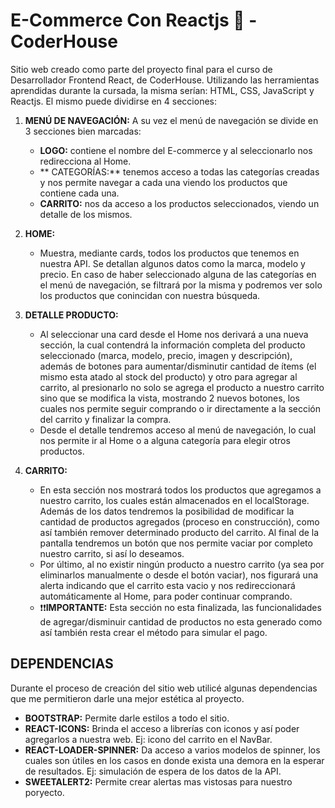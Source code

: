 # **E-Commerce Con Reactjs 🛒 - CoderHouse**

Sitio web creado como parte del proyecto final para el curso de Desarrollador Frontend React, de CoderHouse. Utilizando las herramientas aprendidas durante la cursada, la misma serían: HTML, CSS, JavaScript y Reactjs.
El mismo puede dividirse en 4 secciones:

1.  **MENÚ DE NAVEGACIÓN:**
	A su vez el menú de navegación se divide en 3 secciones bien marcadas:
    - **LOGO:** contiene el nombre del E-commerce y al seleccionarlo nos redirecciona al Home.
	- ** CATEGORÍAS:** tenemos acceso a todas las categorías creadas y nos permite navegar a cada una viendo los productos que contiene cada una.
	- **CARRITO:** nos da acceso a los productos seleccionados, viendo un detalle de los mismos.

1. **HOME:**
	- Muestra, mediante cards, todos los productos que tenemos en nuestra API. Se detallan algunos datos como la marca, modelo y precio. En caso de haber seleccionado alguna de las categorías en el menú de navegación, se filtrará por la misma y podremos ver solo los productos que conincidan con nuestra búsqueda.

1. **DETALLE PRODUCTO:**
	- Al seleccionar una card desde el Home nos derivará a una nueva sección, la cual contendrá la información completa del producto seleccionado (marca, modelo, precio, imagen y descripción), además de botones para aumentar/disminutir cantidad de ítems (el mismo esta atado al stock del producto) y otro para agregar al carrito, al presionarlo no solo se agrega el producto a nuestro carrito sino que se modifica la vista, mostrando 2 nuevos botones, los cuales nos permite seguir comprando o ir directamente a la sección del carrito y finalizar la compra. 
	- Desde el detalle tendremos acceso al menú de navegación, lo cual nos permite ir al Home o a alguna categoría para elegir otros productos.

1. **CARRITO:**
	- En esta sección nos mostrará todos los productos que agregamos a nuestro carrito, los cuales están almacenados en el localStorage. Además de los datos tendremos la posibilidad de modificar la cantidad de productos agregados (proceso en construcción), como así también remover determinado producto del carrito. Al final de la pantalla tendremos un botón que nos permite vaciar por completo nuestro carrito, si así lo deseamos.
	- Por último, al no existir ningún producto a nuestro carrito (ya sea por eliminarlos manualmente o desde el botón vaciar), nos figurará una alerta indicando que el carrito esta vacio y nos redireccionará automáticamente al Home, para poder continuar comprando.
	- ❗❗**IMPORTANTE:** Esta sección no esta finalizada, las funcionalidades de agregar/disminuir cantidad de productos no esta generado como así también resta crear el método para simular el pago.

## **DEPENDENCIAS**
Durante el proceso de creación del sitio web utilicé algunas dependencias que me permitieron darle una mejor estética al proyecto.
- **BOOTSTRAP:** Permite darle estilos a todo el sitio.
- **REACT-ICONS:** Brinda el acceso a librerías con iconos y así poder agregarlos a nuestra web. Ej: icono del carrito en el NavBar.
- **REACT-LOADER-SPINNER:** Da acceso a varios modelos de spinner, los cuales son útiles en los casos en donde exista una demora en la esperar de resultados. Ej: simulación de espera de los datos de la API.
- **SWEETALERT2:** Permite crear alertas mas vistosas para nuestro poryecto.
